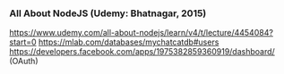 ### All About NodeJS (Udemy: Bhatnagar, 2015) 

https://www.udemy.com/all-about-nodejs/learn/v4/t/lecture/4454084?start=0 
https://mlab.com/databases/mychatcatdb#users 
https://developers.facebook.com/apps/1975382859360919/dashboard/ (OAuth)